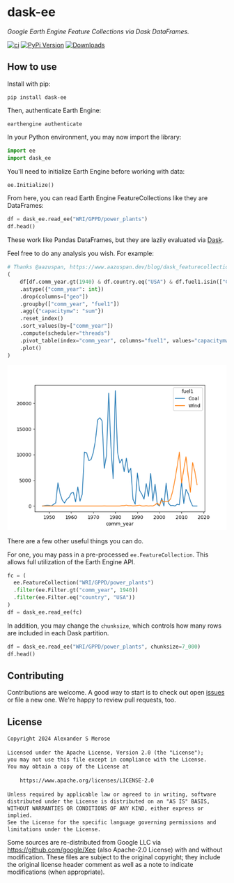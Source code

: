 # dask-ee

_Google Earth Engine Feature Collections via Dask DataFrames._

[![ci](https://github.com/alxmrs/dask-ee/actions/workflows/ci-build.yml/badge.svg)](https://github.com/alxmrs/dask-ee/actions/workflows/ci-build.yml)
[![PyPi Version](https://img.shields.io/pypi/v/dask-ee.svg)](https://pypi.python.org/pypi/dask-ee)
[![Downloads](https://static.pepy.tech/badge/dask-ee)](https://pepy.tech/project/dask-ee)

## How to use

Install with pip:
```shell
pip install dask-ee
```

Then, authenticate Earth Engine:
```shell
earthengine authenticate
```

In your Python environment, you may now import the library:

```python
import ee
import dask_ee
```

You'll need to initialize Earth Engine before working with data:
```python
ee.Initialize()
```

From here, you can read Earth Engine FeatureCollections like they are DataFrames:
```python
df = dask_ee.read_ee("WRI/GPPD/power_plants")
df.head()
```
These work like Pandas DataFrames, but they are lazily evaluated via [Dask](https://dask.org/).

Feel free to do any analysis you wish. For example:
```python
# Thanks @aazuspan, https://www.aazuspan.dev/blog/dask_featurecollection
(
    df[df.comm_year.gt(1940) & df.country.eq("USA") & df.fuel1.isin(["Coal", "Wind"])]
    .astype({"comm_year": int})
    .drop(columns=["geo"])
    .groupby(["comm_year", "fuel1"])
    .agg({"capacitymw": "sum"})
    .reset_index()
    .sort_values(by=["comm_year"])
    .compute(scheduler="threads")
    .pivot_table(index="comm_year", columns="fuel1", values="capacitymw", fill_value=0)
    .plot()
)
```
![Coal vs Wind in the US since 1940](demo.png)

There are a few other useful things you can do. 

For one, you may pass in a pre-processed `ee.FeatureCollection`. This allows full utilization
of the Earth Engine API.

```python
fc = (
  ee.FeatureCollection("WRI/GPPD/power_plants")
  .filter(ee.Filter.gt("comm_year", 1940))
  .filter(ee.Filter.eq("country", "USA"))
)
df = dask_ee.read_ee(fc)
```

In addition, you may change the `chunksize`, which controls how many rows are included in each
Dask partition.
```python
df = dask_ee.read_ee("WRI/GPPD/power_plants", chunksize=7_000)
df.head()
```

## Contributing

Contributions are welcome. A good way to start is to check out open [issues](https://github.com/alxmrs/dask-ee/issues)
or file a new one. We're happy to review pull requests, too.

## License
```
Copyright 2024 Alexander S Merose

Licensed under the Apache License, Version 2.0 (the "License");
you may not use this file except in compliance with the License.
You may obtain a copy of the License at

    https://www.apache.org/licenses/LICENSE-2.0

Unless required by applicable law or agreed to in writing, software
distributed under the License is distributed on an "AS IS" BASIS,
WITHOUT WARRANTIES OR CONDITIONS OF ANY KIND, either express or implied.
See the License for the specific language governing permissions and
limitations under the License.
```

Some sources are re-distributed from Google LLC via https://github.com/google/Xee (also Apache-2.0 License) with and
without modification. These files are subject to the original copyright; they include the original license header
comment as well as a note to indicate modifications (when appropriate).
